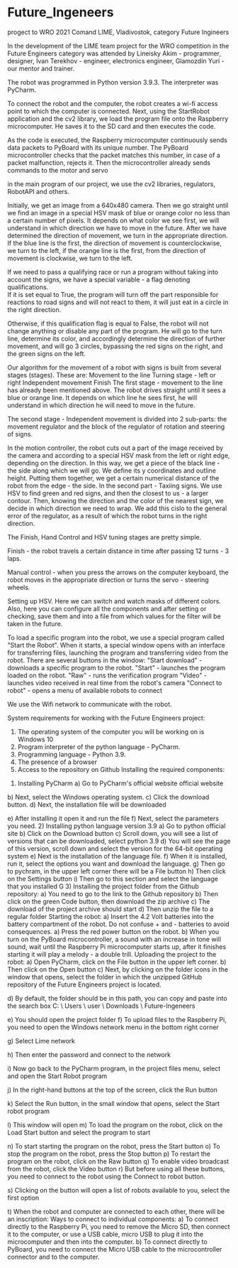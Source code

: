 # Future_Ingeneers
progect to WRO 2021
Comand LIME, Vladivostok, category Future Ingineers

In the development of the LIME team project for the WRO competition in
the Future Engineers category was attended by Lineisky Akim -
programmer, designer, Ivan Terekhov - engineer,
electronics engineer, Glamozdin Yuri - our mentor and trainer.
                                                                                                                                                                                                                                                                                                                                     
The robot was programmed in Python version 3.9.3. The interpreter was PyCharm.
                                                                                                                
To connect the robot and the computer, the robot creates a wi-fi access point to which the computer is connected. Next, using the StartRobot application and the cv2 library, we load the program file onto the Raspberry microcomputer. He saves it to the SD card and then executes the code.
                                                                                                                                                 
As the code is executed, the Raspberry microcomputer continuously sends data packets to PyBoard with its unique number. The PyBoard microcontroller checks that the packet matches this number, in case of a packet malfunction, rejects it. Then the microcontroller already sends commands to the motor and servo

in the main program of our project, we use the cv2 libraries, regulators, RobotAPI and others.

Initially, we get an image from a 640x480 camera. Then we go straight until we find an image in a special HSV mask of blue or orange color no less than a certain number of pixels. It depends on what color we see first, we will understand in which direction we have to move in the future. After we have determined the direction of movement, we turn in the appropriate direction. If the blue line is the first, the direction of movement is counterclockwise, we turn to the left, if the orange line is the first, from the direction of movement is clockwise, we turn to the left.
                                                                                                                                                                                                   
If we need to pass a qualifying race or run a program without taking into account the signs, we have a special variable - a flag denoting qualifications.                                                                                                                                                                                                         
If it is set equal to True, the program will turn off the part responsible for reactions to road signs and will not react to them, it will just eat in a circle in the right direction.                                                                                                                                                                                                                       
                                                                                                                                                                                                                                                                                                                                                                     
Otherwise, if this qualification flag is equal to False, the robot will not change anything or disable any part of the program. He will go to the turn line, determine its color, and accordingly determine the direction of further movement, and will go 3 circles, bypassing the red signs on the right, and the green signs on the left.
                                                                                                                                                                                                                                                                                                                                       
Our algorithm for the movement of a robot with signs is built from several stages (stages).
These are: Movement to the line
         Turning stage - left or right
         Independent movement
         Finish
The first stage - movement to the line has already been mentioned above. The robot drives straight until it sees a blue or orange line. It depends on which line he sees first, he will understand in which direction he will need to move in the future.

The second stage - Independent movement is divided into 2 sub-parts: the movement regulator and the block of the regulator of rotation and steering of signs.

In the motion controller, the robot cuts out a part of the image received by the camera and according to a special HSV mask from the left or right edge, depending on the direction. In this way, we get a piece of the black line - the side along which we will go.
We define its y coordinates and outline height. Putting them together, we get a certain numerical distance of the robot from the edge - the side.
In the second part - Taxiing signs. We use HSV to find green and red signs, and then the closest to us - a larger contour. Then, knowing the direction and the color of the nearest sign, we decide in which direction we need to wrap. We add this cislo to the general error of the regulator, as a result of which the robot turns in the right direction.

The Finish, Hand Control and HSV tuning stages are pretty simple.

Finish - the robot travels a certain distance in time after passing 12 turns - 3 laps.

Manual control - when you press the arrows on the computer keyboard, the robot moves in the appropriate direction or turns the servo - steering wheels.

Setting up HSV. Here we can switch and watch masks of different colors. Also, here you can configure all the components and after setting or checking, save them and into a file from which values ​​for the filter will be taken in the future.

To load a specific program into the robot, we use a special program called "Start the Robot". When it starts, a special window opens with an interface for transferring files, launching the program and transferring video from the robot.
   There are several buttons in the window:
             "Start download" - downloads a specific program to the robot.
             "Start" - launches the program loaded on the robot.
             "Raw" - runs the verification program
             "Video" - launches video received in real time from the robot's camera
             "Connect to robot" - opens a menu of available robots to connect

We use the Wifi network to communicate with the robot.

System requirements for working with the Future Engineers project:

1. The operating system of the computer you will be working on is Windows 10
2. Program interpreter of the python language - PyCharm.
3. Programming language - Python 3.9.
4. The presence of a browser
5. Access to the repository on Github
Installing the required components:
1) Installing PyCharm
a) Go to PyCharm's official website official website
 
b) Next, select the Windows operating system.
c) Click the download button.
d) Next, the installation file will be downloaded
 
e) After installing it open it and run the file
f) Next, select the parameters you need.
2) Installing python language version 3.9
a) Go to python official site
b) Click on the Download button
c) Scroll down, you will see a list of versions that can be downloaded, select python 3.9
d) You will see the page of this version, scroll down and select the version for the 64-bit operating system
e) Next is the installation of the language file.
f) When it is installed, run it, select the options you want and download the language.
g) Then go to pychram, in the upper left corner there will be a File button
h) Then click on the Settings button
i) Then go to this section and select the language that you installed G
3) Installing the project folder from the Github repository:
a) You need to go to the link to the Github repository
b) Then click on the green Code button, then download the zip archive
c) The download of the project archive should start
d) Then unzip the file to a regular folder
Starting the robot:
a) Insert the 4.2 Volt batteries into the battery compartment of the robot. Do not confuse + and - batteries to avoid consequences.
a) Press the red power button on the robot.
b) When you turn on the PyBoard microcontroller, a sound with an increase in tone will sound, wait until the Raspberry Pi microcomputer starts up, after it finishes starting it will play a melody - a double trill.
Uploading the project to the robot:
a) Open PyCharm, click on the File button in the upper left corner.
b) Then click on the Open button
c) Next, by clicking on the folder icons in the window that opens, select the folder in which the unzipped GitHub repository of the Future Engineers project is located.
 
d) By default, the folder should be in this path, you can copy and paste into the search box C: \ Users \ user \ Downloads \ Future-Ingeneers
 
e) You should open the project folder
f) To upload files to the Raspberry Pi, you need to open the Windows network menu in the bottom right corner
 
g) Select Lime network
 
h) Then enter the password and connect to the network
 
i) Now go back to the PyCharm program, in the project files menu, select and open the Start Robot program
 
j) In the right-hand buttons at the top of the screen, click the Run button

k) Select the Run button, in the small window that opens, select the Start robot program
 
l) This window will open
m) To load the program on the robot, click on the Load Start button and select the program to start
 
n) To start starting the program on the robot, press the Start button
o) To stop the program on the robot, press the Stop button
p) To restart the program on the robot, click on the Raw button
q) To enable video broadcast from the robot, click the Video button
r) But before using all these buttons, you need to connect to the robot using the Connect to robot button.
 
s) Clicking on the button will open a list of robots available to you, select the first option
  
t) When the robot and computer are connected to each other, there will be an inscription:
Ways to connect to individual components:
a) To connect directly to the Raspberry Pi, you need to remove the Micro SD, then connect it to the computer, or use a USB cable, micro USB to plug it into the microcomputer and then into the computer.
b) To connect directly to PyBoard, you need to connect the Micro USB cable to the microcontroller connector and to the computer. 

